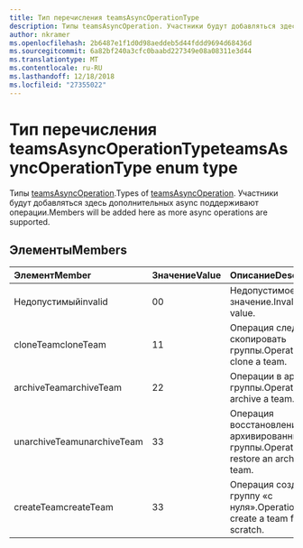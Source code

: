```yaml
---
title: Тип перечисления teamsAsyncOperationType
description: Типы teamsAsyncOperation. Участники будут добавляться здесь дополнительных async поддерживают операции.
author: nkramer
ms.openlocfilehash: 2b6487e1f1d0d98aeddeb5d44fddd9694d68436d
ms.sourcegitcommit: 6a82bf240a3cfc0baabd227349e08a08311e3d44
ms.translationtype: MT
ms.contentlocale: ru-RU
ms.lasthandoff: 12/18/2018
ms.locfileid: "27355022"
---
```

# <a name="teamsasyncoperationtype-enum-type"></a><span data-ttu-id="cae3b-104">Тип перечисления teamsAsyncOperationType</span><span class="sxs-lookup"><span data-stu-id="cae3b-104">teamsAsyncOperationType enum type</span></span>



<span data-ttu-id="cae3b-105">Типы [teamsAsyncOperation](teamsasyncoperation.md).</span><span class="sxs-lookup"><span data-stu-id="cae3b-105">Types of [teamsAsyncOperation](teamsasyncoperation.md).</span></span> <span data-ttu-id="cae3b-106">Участники будут добавляться здесь дополнительных async поддерживают операции.</span><span class="sxs-lookup"><span data-stu-id="cae3b-106">Members will be added here as more async operations are supported.</span></span>

## <a name="members"></a><span data-ttu-id="cae3b-107">Элементы</span><span class="sxs-lookup"><span data-stu-id="cae3b-107">Members</span></span>

| <span data-ttu-id="cae3b-108">Элемент</span><span class="sxs-lookup"><span data-stu-id="cae3b-108">Member</span></span> | <span data-ttu-id="cae3b-109">Значение</span><span class="sxs-lookup"><span data-stu-id="cae3b-109">Value</span></span>| <span data-ttu-id="cae3b-110">Описание</span><span class="sxs-lookup"><span data-stu-id="cae3b-110">Description</span></span> |
|:---------------|:--------|:----------|
|<span data-ttu-id="cae3b-111">Недопустимый</span><span class="sxs-lookup"><span data-stu-id="cae3b-111">invalid</span></span>|<span data-ttu-id="cae3b-112">0</span><span class="sxs-lookup"><span data-stu-id="cae3b-112">0</span></span>|<span data-ttu-id="cae3b-113">Недопустимое значение.</span><span class="sxs-lookup"><span data-stu-id="cae3b-113">Invalid value.</span></span>|
|<span data-ttu-id="cae3b-114">cloneTeam</span><span class="sxs-lookup"><span data-stu-id="cae3b-114">cloneTeam</span></span>|<span data-ttu-id="cae3b-115">1</span><span class="sxs-lookup"><span data-stu-id="cae3b-115">1</span></span>|<span data-ttu-id="cae3b-116">Операция следует скопировать группы.</span><span class="sxs-lookup"><span data-stu-id="cae3b-116">Operation to clone a team.</span></span>|
|<span data-ttu-id="cae3b-117">archiveTeam</span><span class="sxs-lookup"><span data-stu-id="cae3b-117">archiveTeam</span></span>|<span data-ttu-id="cae3b-118">2</span><span class="sxs-lookup"><span data-stu-id="cae3b-118">2</span></span>|<span data-ttu-id="cae3b-119">Операции в архив группы.</span><span class="sxs-lookup"><span data-stu-id="cae3b-119">Operation to archive a team.</span></span>|
|<span data-ttu-id="cae3b-120">unarchiveTeam</span><span class="sxs-lookup"><span data-stu-id="cae3b-120">unarchiveTeam</span></span>|<span data-ttu-id="cae3b-121">3</span><span class="sxs-lookup"><span data-stu-id="cae3b-121">3</span></span>|<span data-ttu-id="cae3b-122">Операция восстановление архивированных группы.</span><span class="sxs-lookup"><span data-stu-id="cae3b-122">Operation to restore an archived team.</span></span>|
|<span data-ttu-id="cae3b-123">createTeam</span><span class="sxs-lookup"><span data-stu-id="cae3b-123">createTeam</span></span>|<span data-ttu-id="cae3b-124">3</span><span class="sxs-lookup"><span data-stu-id="cae3b-124">3</span></span>|<span data-ttu-id="cae3b-125">Операция создать группу «с нуля».</span><span class="sxs-lookup"><span data-stu-id="cae3b-125">Operation to create a team from scratch.</span></span>|

